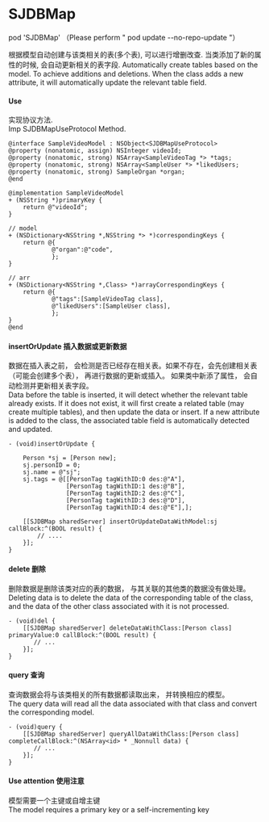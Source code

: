 # SJDBMap

pod 'SJDBMap' （Please perform " pod update --no-repo-update "）

根据模型自动创建与该类相关的表(多个表), 可以进行增删改查. 当类添加了新的属性的时候, 会自动更新相关的表字段.
Automatically create tables based on the model. To achieve additions and deletions. When the class adds a new attribute, it will automatically update the relevant table field.


#### Use

实现协议方法.   
Imp SJDBMapUseProtocol Method.

```
@interface SampleVideoModel : NSObject<SJDBMapUseProtocol>
@property (nonatomic, assign) NSInteger videoId;
@property (nonatomic, strong) NSArray<SampleVideoTag *> *tags;
@property (nonatomic, strong) NSArray<SampleUser *> *likedUsers;
@property (nonatomic, strong) SampleOrgan *organ;
@end

@implementation SampleVideoModel
+ (NSString *)primaryKey {
    return @"videoId";
}

// model
+ (NSDictionary<NSString *,NSString *> *)correspondingKeys {
    return @{
            @"organ":@"code",
            };
}

// arr
+ (NSDictionary<NSString *,Class> *)arrayCorrespondingKeys {
    return @{
            @"tags":[SampleVideoTag class],
            @"likedUsers":[SampleUser class],
            };
}
@end
```

#### insertOrUpdate 插入数据或更新数据
数据在插入表之前， 会检测是否已经存在相关表。如果不存在，会先创建相关表（可能会创建多个表）， 再进行数据的更新或插入。
如果类中新添了属性， 会自动检测并更新相关表字段。    
Data before the table is inserted, it will detect whether the relevant table already exists. If it does not exist, it will first create a related table (may create multiple tables), and then update the data or insert.
If a new attribute is added to the class, the associated table field is automatically detected and updated.

```
- (void)insertOrUpdate {
    
    Person *sj = [Person new];
    sj.personID = 0;
    sj.name = @"sj";
    sj.tags = @[[PersonTag tagWithID:0 des:@"A"],
                [PersonTag tagWithID:1 des:@"B"],
                [PersonTag tagWithID:2 des:@"C"],
                [PersonTag tagWithID:3 des:@"D"],
                [PersonTag tagWithID:4 des:@"E"],];
    
    [[SJDBMap sharedServer] insertOrUpdateDataWithModel:sj callBlock:^(BOOL result) {
        // ....
    }];
}
```
#### delete 删除
删除数据是删除该类对应的表的数据， 与其关联的其他类的数据没有做处理。    
Deleting data is to delete the data of the corresponding table of the class, and the data of the other class associated with it is not processed.

```
- (void)del {
    [[SJDBMap sharedServer] deleteDataWithClass:[Person class] primaryValue:0 callBlock:^(BOOL result) {
       // ...
    }];
}
```
#### query 查询
查询数据会将与该类相关的所有数据都读取出来， 并转换相应的模型。    
The query data will read all the data associated with that class and convert the corresponding model.

```
- (void)query {
    [[SJDBMap sharedServer] queryAllDataWithClass:[Person class] completeCallBlock:^(NSArray<id> * _Nonnull data) {
       // ...
    }];
}
```
#### Use attention 使用注意
   模型需要一个主键或自增主键     
   The model requires a primary key or a self-incrementing key

